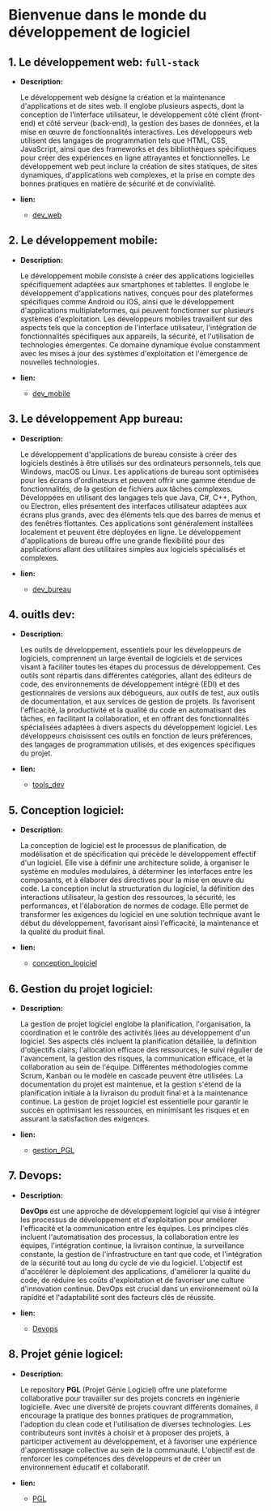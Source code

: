 # Bienvenue dans le monde du développement de logiciel

## 1. **Le développement web: ``full-stack``**

- **Description:**

    Le développement web désigne la création et la maintenance d'applications et de sites web. Il englobe plusieurs aspects, dont la conception de l'interface utilisateur, le développement côté client (front-end) et côté serveur (back-end), la gestion des bases de données, et la mise en œuvre de fonctionnalités interactives. Les développeurs web utilisent des langages de programmation tels que HTML, CSS, JavaScript, ainsi que des frameworks et des bibliothèques spécifiques pour créer des expériences en ligne attrayantes et fonctionnelles. Le développement web peut inclure la création de sites statiques, de sites dynamiques, d'applications web complexes, et la prise en compte des bonnes pratiques en matière de sécurité et de convivialité.


- **lien:**

    - <a href="" target="_blank" rel="noreferrer">dev_web</a>


## 2. **Le développement mobile:**

- **Description:**

    Le développement mobile consiste à créer des applications logicielles spécifiquement adaptées aux smartphones et tablettes. Il englobe le développement d'applications natives, conçues pour des plateformes spécifiques comme Android ou iOS, ainsi que le développement d'applications multiplateformes, qui peuvent fonctionner sur plusieurs systèmes d'exploitation. Les développeurs mobiles travaillent sur des aspects tels que la conception de l'interface utilisateur, l'intégration de fonctionnalités spécifiques aux appareils, la sécurité, et l'utilisation de technologies émergentes. Ce domaine dynamique évolue constamment avec les mises à jour des systèmes d'exploitation et l'émergence de nouvelles technologies.


- **lien:**

    - <a href="" target="_blank" rel="noreferrer">dev_mobile</a>


## 3. **Le développement App bureau:**

- **Description:**

    Le développement d'applications de bureau consiste à créer des logiciels destinés à être utilisés sur des ordinateurs personnels, tels que Windows, macOS ou Linux. Les applications de bureau sont optimisées pour les écrans d'ordinateurs et peuvent offrir une gamme étendue de fonctionnalités, de la gestion de fichiers aux tâches complexes. Développées en utilisant des langages tels que Java, C#, C++, Python, ou Electron, elles présentent des interfaces utilisateur adaptées aux écrans plus grands, avec des éléments tels que des barres de menus et des fenêtres flottantes. Ces applications sont généralement installées localement et peuvent être déployées en ligne. Le développement d'applications de bureau offre une grande flexibilité pour des applications allant des utilitaires simples aux logiciels spécialisés et complexes.


- **lien:**

    - <a href="" target="_blank" rel="noreferrer">dev_bureau</a>


## 4. **ouitls dev:**

- **Description:**

    Les outils de développement, essentiels pour les développeurs de logiciels, comprennent un large éventail de logiciels et de services visant à faciliter toutes les étapes du processus de développement. Ces outils sont répartis dans différentes catégories, allant des éditeurs de code, des environnements de développement intégré (EDI) et des gestionnaires de versions aux débogueurs, aux outils de test, aux outils de documentation, et aux services de gestion de projets. Ils favorisent l'efficacité, la productivité et la qualité du code en automatisant des tâches, en facilitant la collaboration, et en offrant des fonctionnalités spécialisées adaptées à divers aspects du développement logiciel. Les développeurs choisissent ces outils en fonction de leurs préférences, des langages de programmation utilisés, et des exigences spécifiques du projet.

- **lien:**

    - <a href="" target="_blank" rel="noreferrer">tools_dev</a>

## 5. **Conception logiciel:**

- **Description:**

    La conception de logiciel est le processus de planification, de modélisation et de spécification qui précède le développement effectif d'un logiciel. Elle vise à définir une architecture solide, à organiser le système en modules modulaires, à déterminer les interfaces entre les composants, et à élaborer des directives pour la mise en œuvre du code. La conception inclut la structuration du logiciel, la définition des interactions utilisateur, la gestion des ressources, la sécurité, les performances, et l'élaboration de normes de codage. Elle permet de transformer les exigences du logiciel en une solution technique avant le début du développement, favorisant ainsi l'efficacité, la maintenance et la qualité du produit final.

- **lien:**

    - <a href="" target="_blank" rel="noreferrer">conception_logiciel</a>


## 6. **Gestion du projet logiciel:**

- **Description:**

    La gestion de projet logiciel englobe la planification, l'organisation, la coordination et le contrôle des activités liées au développement d'un logiciel. Ses aspects clés incluent la planification détaillée, la définition d'objectifs clairs, l'allocation efficace des ressources, le suivi régulier de l'avancement, la gestion des risques, la communication efficace, et la collaboration au sein de l'équipe. Différentes méthodologies comme Scrum, Kanban ou le modèle en cascade peuvent être utilisées. La documentation du projet est maintenue, et la gestion s'étend de la planification initiale à la livraison du produit final et à la maintenance continue. La gestion de projet logiciel est essentielle pour garantir le succès en optimisant les ressources, en minimisant les risques et en assurant la satisfaction des exigences.

- **lien:**

    - <a href="" target="_blank" rel="noreferrer">gestion_PGL</a>


## 7.  **Devops:**


- **Description:**

    **DevOps** est une approche de développement logiciel qui vise à intégrer les processus de développement et d'exploitation pour améliorer l'efficacité et la communication entre les équipes. Les principes clés incluent l'automatisation des processus, la collaboration entre les équipes, l'intégration continue, la livraison continue, la surveillance constante, la gestion de l'infrastructure en tant que code, et l'intégration de la sécurité tout au long du cycle de vie du logiciel. L'objectif est d'accélérer le déploiement des applications, d'améliorer la qualité du code, de réduire les coûts d'exploitation et de favoriser une culture d'innovation continue. DevOps est crucial dans un environnement où la rapidité et l'adaptabilité sont des facteurs clés de réussite.


- **lien:**

    - <a href="" target="_blank" rel="noreferrer">Devops</a>

## 8. **Projet génie logicel:**

- **Description:**

    Le repository **PGL** (Projet Génie Logiciel)  offre une plateforme collaborative pour travailler sur des projets concrets en ingénierie logicielle. Avec une diversité de projets couvrant différents domaines, il encourage la pratique des bonnes pratiques de programmation, l'adoption du clean code et l'utilisation de diverses technologies. Les contributeurs sont invités à choisir et à proposer des projets, à participer activement au développement, et à favoriser une expérience d'apprentissage collective au sein de la communauté. L'objectif est de renforcer les compétences des développeurs et de créer un environnement éducatif et collaboratif.

- **lien:**

    - <a href="" target="_blank" rel="noreferrer">PGL</a>
